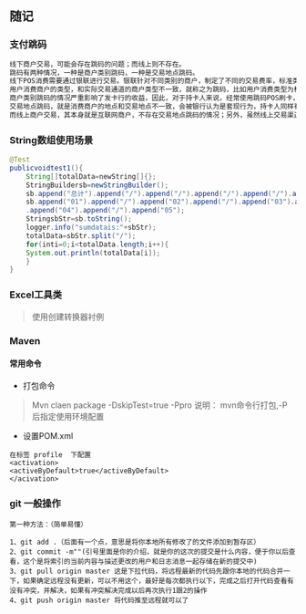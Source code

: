
## 随记

### 支付跳码

```java
线下商户交易，可能会存在跳码的问题；而线上则不存在。 
跳码有两种情况，一种是商户类别跳码，一种是交易地点跳码。 
线下POS消费需要通过银联进行交易。银联针对不同类别的商户，制定了不同的交易费率，标准类费率为0.6%，优惠类费率为0.38%，公益类费率为0%。 
用户消费商户的类型，和实际交易通道的商户类型不一致，就称之为跳码，比如用户消费类型为标准类，而实际支付通道的消费类型为优惠类或者公益类，就是跳码。 
商户类别跳码的情况严重影响了发卡行的收益，因此，对于持卡人来说，经常使用跳码POS刷卡，会被银行列入风控名单中。 
交易地点跳码，就是消费商户的地点和交易地点不一致，会被银行认为是套现行为，持卡人同样有可能会被列入银行的风控名单中。 
而线上商户交易，其本身就是互联网商户，不存在交易地点跳码的情况；另外，虽然线上交易渠道也有费率高低区分，但是却不存在跳码的情况，因为线上交易通道的费率，一般都要比线下低。 

```
 

### String数组使用场景
```java
@Test
publicvoidtest1(){
    String[]totalData=newString[]{};
    StringBuildersb=newStringBuilder();
    sb.append("总计").append("/").append("/").append("/").append("/").append("/");
    sb.append("01").append("/").append("02").append("/").append("03").append("/")
    .append("04").append("/").append("05");
    StringsbStr=sb.toString();
    logger.info("sumdatais:"+sbStr);
    totalData=sbStr.split("/");
    for(inti=0;i<totalData.length;i++){
    System.out.println(totalData[i]);
    }
}

``` 
 
### Excel工具类

> 使用创建转换器衬例

### Maven 


#### 常用命令
* 打包命令
>  Mvn claen package -DskipTest=true -Ppro    说明：  mvn命令行打包,-P 后指定使用环境配置
* 设置POM.xml 
```
在标签 profile  下配置 
<activation>
<activeByDefault>true</activeByDefault>
</acivation>
```
    
 ### git 一般操作

```
第一种方法：（简单易懂）

1、git add .（后面有一个点，意思是将你本地所有修改了的文件添加到暂存区）
2、git commit -m""(引号里面是你的介绍，就是你的这次的提交是什么内容，便于你以后查看，这个是将索引的当前内容与描述更改的用户和日志消息一起存储在新的提交中)
3、git pull origin master 这是下拉代码，将远程最新的代码先跟你本地的代码合并一下，如果确定远程没有更新，可以不用这个，最好是每次都执行以下，完成之后打开代码查看有没有冲突，并解决，如果有冲突解决完成以后再次执行1跟2的操作
4、git push origin master 将代码推至远程就可以了

```
  






    
